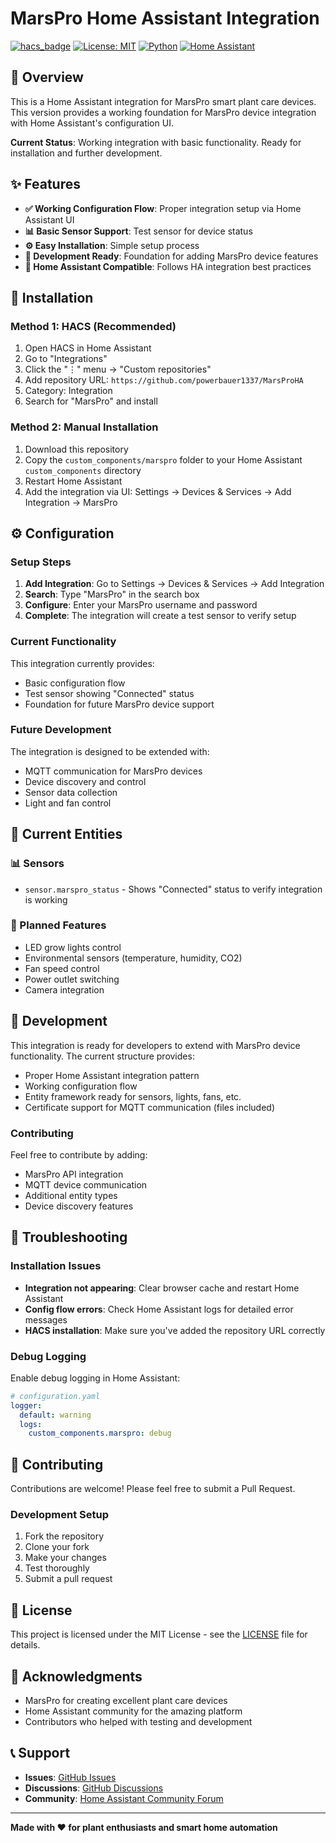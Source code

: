 # MarsPro Home Assistant Integration

[![hacs_badge](https://img.shields.io/badge/HACS-Custom-41BDF5.svg)](https://github.com/hacs/integration)
[![License: MIT](https://img.shields.io/badge/License-MIT-yellow.svg)](https://opensource.org/licenses/MIT)
[![Python](https://img.shields.io/badge/python-3.9+-blue.svg)](https://www.python.org/downloads/)
[![Home Assistant](https://img.shields.io/badge/Home%20Assistant-2024.1+-blue.svg)](https://www.home-assistant.io/)

## 🌱 Overview

This is a Home Assistant integration for MarsPro smart plant care devices. This version provides a working foundation for MarsPro device integration with Home Assistant's configuration UI.

**Current Status**: Working integration with basic functionality. Ready for installation and further development.

## ✨ Features

- **✅ Working Configuration Flow**: Proper integration setup via Home Assistant UI
- **📊 Basic Sensor Support**: Test sensor for device status
- **⚙️ Easy Installation**: Simple setup process
- **🔧 Development Ready**: Foundation for adding MarsPro device features
- **🤖 Home Assistant Compatible**: Follows HA integration best practices

## 🚀 Installation

### Method 1: HACS (Recommended)

1. Open HACS in Home Assistant
2. Go to "Integrations" 
3. Click the "⋮" menu → "Custom repositories"
4. Add repository URL: `https://github.com/powerbauer1337/MarsProHA`
5. Category: Integration
6. Search for "MarsPro" and install

### Method 2: Manual Installation

1. Download this repository
2. Copy the `custom_components/marspro` folder to your Home Assistant `custom_components` directory
3. Restart Home Assistant
4. Add the integration via UI: Settings → Devices & Services → Add Integration → MarsPro

## ⚙️ Configuration

### Setup Steps

1. **Add Integration**: Go to Settings → Devices & Services → Add Integration
2. **Search**: Type "MarsPro" in the search box
3. **Configure**: Enter your MarsPro username and password
4. **Complete**: The integration will create a test sensor to verify setup

### Current Functionality

This integration currently provides:
- Basic configuration flow
- Test sensor showing "Connected" status
- Foundation for future MarsPro device support

### Future Development

The integration is designed to be extended with:
- MQTT communication for MarsPro devices
- Device discovery and control
- Sensor data collection
- Light and fan control

## 📱 Current Entities

### 📊 Sensors
- `sensor.marspro_status` - Shows "Connected" status to verify integration is working

### 🔧 Planned Features
- LED grow lights control
- Environmental sensors (temperature, humidity, CO2)
- Fan speed control
- Power outlet switching
- Camera integration

## 🔧 Development

This integration is ready for developers to extend with MarsPro device functionality. The current structure provides:

- Proper Home Assistant integration pattern
- Working configuration flow
- Entity framework ready for sensors, lights, fans, etc.
- Certificate support for MQTT communication (files included)

### Contributing
Feel free to contribute by adding:
- MarsPro API integration  
- MQTT device communication
- Additional entity types
- Device discovery features

## 🔧 Troubleshooting

### Installation Issues

- **Integration not appearing**: Clear browser cache and restart Home Assistant
- **Config flow errors**: Check Home Assistant logs for detailed error messages
- **HACS installation**: Make sure you've added the repository URL correctly

### Debug Logging
Enable debug logging in Home Assistant:
```yaml
# configuration.yaml
logger:
  default: warning
  logs:
    custom_components.marspro: debug
```

## 🤝 Contributing

Contributions are welcome! Please feel free to submit a Pull Request.

### Development Setup
1. Fork the repository
2. Clone your fork
3. Make your changes
4. Test thoroughly
5. Submit a pull request

## 📄 License

This project is licensed under the MIT License - see the [LICENSE](LICENSE) file for details.

## 🙏 Acknowledgments

- MarsPro for creating excellent plant care devices
- Home Assistant community for the amazing platform
- Contributors who helped with testing and development

## 📞 Support

- **Issues**: [GitHub Issues](https://github.com/powerbauer1337/MarsProHA/issues)
- **Discussions**: [GitHub Discussions](https://github.com/powerbauer1337/MarsProHA/discussions)
- **Community**: [Home Assistant Community Forum](https://community.home-assistant.io/)

---

**Made with ❤️ for plant enthusiasts and smart home automation**
